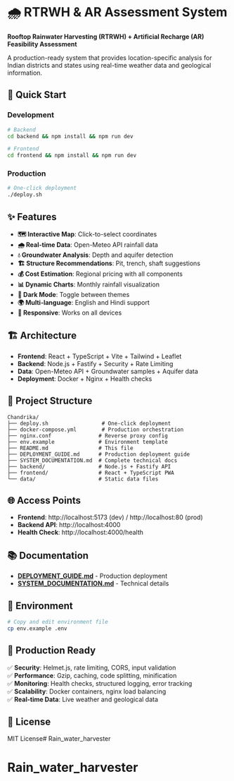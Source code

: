 # 🌧️ RTRWH & AR Assessment System

**Rooftop Rainwater Harvesting (RTRWH) + Artificial Recharge (AR) Feasibility Assessment**

A production-ready system that provides location-specific analysis for Indian districts and states using real-time weather data and geological information.

## 🚀 Quick Start

### Development
```bash
# Backend
cd backend && npm install && npm run dev

# Frontend  
cd frontend && npm install && npm run dev
```

### Production
```bash
# One-click deployment
./deploy.sh
```

## ✨ Features

- **🗺️ Interactive Map**: Click-to-select coordinates
- **🌧️ Real-time Data**: Open-Meteo API rainfall data
- **💧 Groundwater Analysis**: Depth and aquifer detection
- **🏗️ Structure Recommendations**: Pit, trench, shaft suggestions
- **💰 Cost Estimation**: Regional pricing with all components
- **📊 Dynamic Charts**: Monthly rainfall visualization
- **🌙 Dark Mode**: Toggle between themes
- **🌍 Multi-language**: English and Hindi support
- **📱 Responsive**: Works on all devices

## 🏗️ Architecture

- **Frontend**: React + TypeScript + Vite + Tailwind + Leaflet
- **Backend**: Node.js + Fastify + Security + Rate Limiting
- **Data**: Open-Meteo API + Groundwater samples + Aquifer data
- **Deployment**: Docker + Nginx + Health checks

## 📁 Project Structure

```
Chandrika/
├── deploy.sh                 # One-click deployment
├── docker-compose.yml        # Production orchestration
├── nginx.conf               # Reverse proxy config
├── env.example              # Environment template
├── README.md                # This file
├── DEPLOYMENT_GUIDE.md      # Production deployment guide
├── SYSTEM_DOCUMENTATION.md  # Complete technical docs
├── backend/                 # Node.js + Fastify API
├── frontend/                # React + TypeScript PWA
└── data/                    # Static data files
```

## 🌐 Access Points

- **Frontend**: http://localhost:5173 (dev) / http://localhost:80 (prod)
- **Backend API**: http://localhost:4000
- **Health Check**: http://localhost:4000/health

## 📚 Documentation

- **[DEPLOYMENT_GUIDE.md](./DEPLOYMENT_GUIDE.md)** - Production deployment
- **[SYSTEM_DOCUMENTATION.md](./SYSTEM_DOCUMENTATION.md)** - Technical details

## 🔧 Environment

```bash
# Copy and edit environment file
cp env.example .env
```

## 🚀 Production Ready

✅ **Security**: Helmet.js, rate limiting, CORS, input validation  
✅ **Performance**: Gzip, caching, code splitting, minification  
✅ **Monitoring**: Health checks, structured logging, error tracking  
✅ **Scalability**: Docker containers, nginx load balancing  
✅ **Real-time Data**: Live weather and geological data  

## 📄 License

MIT License# Rain_water_harvester
# Rain_water_harvester
